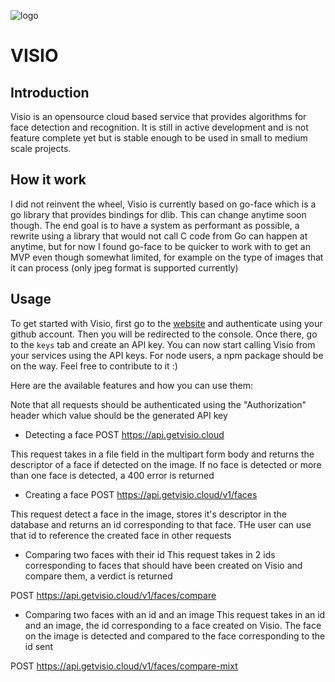 ![logo](https://github.com/TheWisePigeon/visio/assets/95161388/de1bc44d-d238-4742-903e-c744c9931d5c)


# VISIO
## Introduction
Visio is an opensource cloud based service that provides algorithms for face detection and recognition. It is still in active development and is not feature complete yet but is stable enough to be
used in small to medium scale projects.

## How it work
I did not reinvent the wheel, Visio is currently based on go-face which is a go library that provides bindings for dlib. This can change anytime soon though. The end goal is to have a system as 
performant as possible, a rewrite using a library that would not call C code from Go can happen at anytime, but for now I found go-face to be quicker to work with to get an MVP even though somewhat
limited, for example on the type of images that it can process (only jpeg format is supported currently)

## Usage
To get started with Visio, first go to the [website](https://getvisio.cloud) and authenticate using your github account. Then you will be redirected to the console. Once there, go to the `keys` tab
and create an API key. You can now start calling Visio from your services using the API keys. For node users, a npm package should be on the way. Feel free to contribute to it :)

Here are the available features and how you can use them:

Note that all requests should be authenticated using the "Authorization" header which value should be the generated API key

* Detecting a face 
POST https://api.getvisio.cloud

This request takes in a file field in the multipart form body and returns the descriptor of a face if detected on the image. If no face is detected or more than one face is detected, a 400 error is
returned

* Creating a face
POST https://api.getvisio.cloud/v1/faces

This request detect a face in the image, stores it's descriptor in the database and returns an id corresponding to that face. THe user can use that id to reference the created face in other requests

* Comparing two faces with their id
This request takes in 2 ids corresponding to faces that should have been created on Visio and compare them, a verdict is returned

POST https://api.getvisio.cloud/v1/faces/compare


* Comparing two faces with an id and an image
This request takes in an id and an image, the id corresponding to a face created on Visio. The face on the image is detected and compared to the face corresponding to the id sent

POST https://api.getvisio.cloud/v1/faces/compare-mixt
